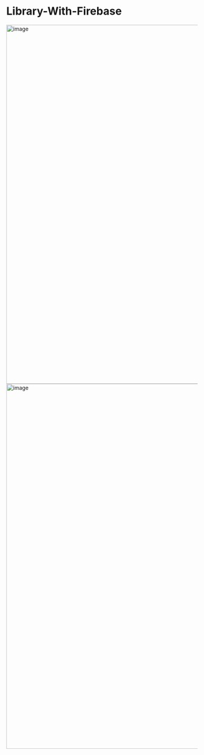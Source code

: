 # Library-With-Firebase
<img width="944" alt="image" src="https://github.com/IsmatQasim/Library-With-Firebase/assets/127964069/6d4101ee-a052-4e19-8278-621b543f9ac3">
<img width="960" alt="image" src="https://github.com/IsmatQasim/Library-With-Firebase/assets/127964069/e62edde1-98d8-4d7d-88a2-357c0eb7aa45">


